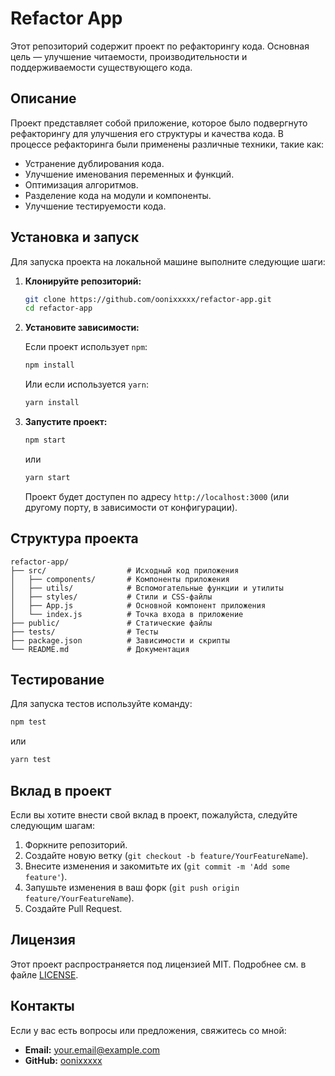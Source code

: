 # Refactor App

Этот репозиторий содержит проект по рефакторингу кода. Основная цель — улучшение читаемости, производительности и поддерживаемости существующего кода.

## Описание

Проект представляет собой приложение, которое было подвергнуто рефакторингу для улучшения его структуры и качества кода. В процессе рефакторинга были применены различные техники, такие как:

- Устранение дублирования кода.
- Улучшение именования переменных и функций.
- Оптимизация алгоритмов.
- Разделение кода на модули и компоненты.
- Улучшение тестируемости кода.

## Установка и запуск

Для запуска проекта на локальной машине выполните следующие шаги:

1. **Клонируйте репозиторий:**

   ```bash
   git clone https://github.com/oonixxxxx/refactor-app.git
   cd refactor-app
   ```

2. **Установите зависимости:**

   Если проект использует `npm`:

   ```bash
   npm install
   ```

   Или если используется `yarn`:

   ```bash
   yarn install
   ```

3. **Запустите проект:**

   ```bash
   npm start
   ```

   или

   ```bash
   yarn start
   ```

   Проект будет доступен по адресу `http://localhost:3000` (или другому порту, в зависимости от конфигурации).

## Структура проекта

```
refactor-app/
├── src/                  # Исходный код приложения
│   ├── components/       # Компоненты приложения
│   ├── utils/            # Вспомогательные функции и утилиты
│   ├── styles/           # Стили и CSS-файлы
│   ├── App.js            # Основной компонент приложения
│   └── index.js          # Точка входа в приложение
├── public/               # Статические файлы
├── tests/                # Тесты
├── package.json          # Зависимости и скрипты
└── README.md             # Документация
```

## Тестирование

Для запуска тестов используйте команду:

```bash
npm test
```

или

```bash
yarn test
```

## Вклад в проект

Если вы хотите внести свой вклад в проект, пожалуйста, следуйте следующим шагам:

1. Форкните репозиторий.
2. Создайте новую ветку (`git checkout -b feature/YourFeatureName`).
3. Внесите изменения и закомитьте их (`git commit -m 'Add some feature'`).
4. Запушьте изменения в ваш форк (`git push origin feature/YourFeatureName`).
5. Создайте Pull Request.

## Лицензия

Этот проект распространяется под лицензией MIT. Подробнее см. в файле [LICENSE](LICENSE).

## Контакты

Если у вас есть вопросы или предложения, свяжитесь со мной:

- **Email:** your.email@example.com
- **GitHub:** [oonixxxxx](https://github.com/oonixxxxx)